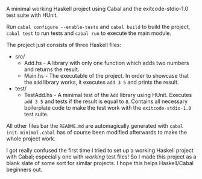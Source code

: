 A minimal working Haskell project using Cabal and the exitcode-stdio-1.0 test suite with HUnit.

Run `cabal configure --enable-tests` and `cabal build` to build the project, `cabal test` to run tests and `cabal run` to execute the main module.


The project just consists of three Haskell files:
* src/
  * Add.hs  - A library with only one function which adds two numbers and returns the result.
  * Main.hs - The executable of the project. In order to showcase that the `Add` library works, it executes `add 3 5` and prints the result.
* test/
  * TestAdd.hs - A minimal test of the `Add` library using HUnit. Executes `add 3 5` and tests if the result is equal to `8`. Contains all necessary boilerplate code to make the test work with the `exitcode-stdio-1.0` test suite.

All other files bar the `README.md` are automagically generated with `cabal init`. `minimal.cabal` has of course been modified afterwards to make the whole project work.


I got really confused the first time I tried to set up a working Haskell project with Cabal; especially one with _working_ test files! So I made this project as a blank slate of some sort for similar projects. I hope this helps Haskell/Cabal beginners out.